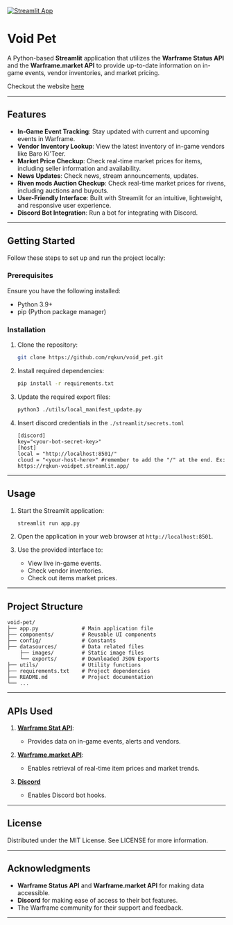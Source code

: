 [![Streamlit App](https://static.streamlit.io/badges/streamlit_badge_black_white.svg)](https://rqkun-voidpet.streamlit.app/)
# Void Pet 

A Python-based **Streamlit** application that utilizes the **Warframe Status API** and the **Warframe.market API** to provide up-to-date information on in-game events, vendor inventories, and market pricing.

Checkout the website [here](https://rqkun-voidpet.streamlit.app/)

---

## Features

- **In-Game Event Tracking**: Stay updated with current and upcoming events in Warframe.
- **Vendor Inventory Lookup**: View the latest inventory of in-game vendors like Baro Ki'Teer.
- **Market Price Checkup**: Check real-time market prices for items, including seller information and availability.
- **News Updates**: Check news, stream announcements, updates.
- **Riven mods Auction Checkup**: Check real-time market prices for rivens, including auctions and buyouts.
- **User-Friendly Interface**: Built with Streamlit for an intuitive, lightweight, and responsive user experience.
- **Discord Bot Integration**: Run a bot for integrating with Discord.

---

## Getting Started

Follow these steps to set up and run the project locally:

### Prerequisites

Ensure you have the following installed:

- Python 3.9+
- pip (Python package manager)

### Installation

1. Clone the repository:

   ```bash
   git clone https://github.com/rqkun/void_pet.git
   ```

2. Install required dependencies:

   ```bash
   pip install -r requirements.txt
   ```

3. Update the required export files:

   ```bash
   python3 ./utils/local_manifest_update.py
   ```

4. Insert discord credentials in the `./streamlit/secrets.toml`
   ```
   [discord]
   key="<your-bot-secret-key>"
   [host]
   local = "http://localhost:8501/"
   cloud = "<your-host-here>" #remember to add the "/" at the end. Ex: https://rqkun-voidpet.streamlit.app/
   ```
---

## Usage

1. Start the Streamlit application:

   ```bash
   streamlit run app.py
   ```

2. Open the application in your web browser at `http://localhost:8501`.

3. Use the provided interface to:
   - View live in-game events.
   - Check vendor inventories.
   - Check out items market prices.

---

## Project Structure

```plaintext
void-pet/
├── app.py              # Main application file
├── components/         # Reusable UI components
├── config/             # Constants
├── datasources/        # Data related files 
    ├── images/         # Static image files
    └── exports/        # Downloaded JSON Exports
├── utils/              # Utility functions
├── requirements.txt    # Project dependencies
├── README.md           # Project documentation
└── ...
```

---

## APIs Used

1. **[Warframe Stat API](https://docs.warframestat.us/)**:
   - Provides data on in-game events, alerts and vendors.

2. **[Warframe.market API](https://warframe.market/api_docs/)**:
   - Enables retrieval of real-time item prices and market trends.

3. **[Discord](https://discord.com/developers/docs/intro)**
   - Enables Discord bot hooks.
---

## License

Distributed under the MIT License. See LICENSE for more information.

---

## Acknowledgments

- **Warframe Status API** and **Warframe.market API** for making data accessible.
- **Discord** for making ease of access to their bot features.
- The Warframe community for their support and feedback.

---
